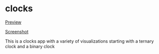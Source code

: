 # clocks

[Preview](https://stellular-speculoos-25ee58.netlify.app/)


[Screenshot](https://raw.githubusercontent.com/interstellarYachtClub/clocks/main/Screen%20Shot%202022-08-04%20at%208.33.04%20PM.png)


This is a clocks app with a variety of visualizations starting with a ternary clock and a binary clock
